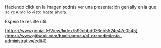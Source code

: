 Haciendo click en la imagen podrás ver una presentación genially en la que se resume lo visto hasta ahora. 

Espero te resulte útil:





[https://www.genial.ly/View/Index/590cbbd036eb5524e47e0b45](https://www.gitbook.com/book/catedu/el-procedimiento-administrativo/edit#)



